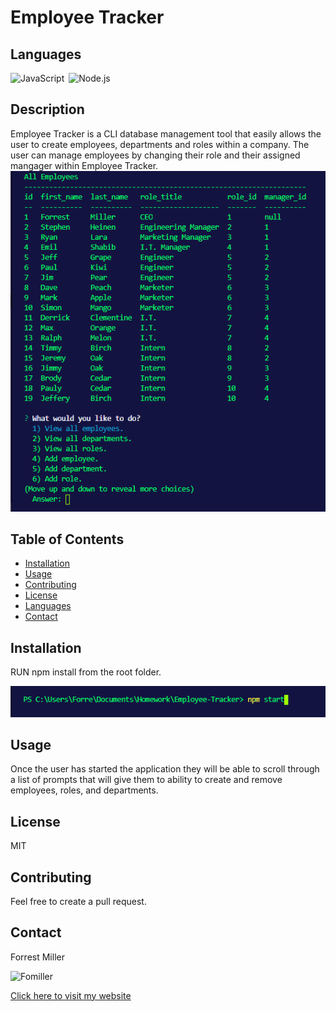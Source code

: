 
# Employee Tracker
 
## Languages
![JavaScript](https://img.shields.io/badge/language-JavaScript-orange)&ensp;![Node.js](https://img.shields.io/badge/language-Node.js-brightgreen)&ensp;
## Description
Employee Tracker is a CLI database management tool that easily allows the user to create employees, departments and roles within a company. The user can manage employees by changing their role and their assigned mangager within Employee Tracker.
![Employee Tracker](Assets/allEmployees.PNG)

## Table of Contents
* [Installation](#Installation)
* [Usage](#Usage)
* [Contributing](#Contributing)
* [License](#License)
* [Languages](#Languages)
* [Contact](#Contact)

## Installation
RUN npm install from the root folder.

![start script](Assets/npmStart.PNG)

## Usage
Once the user has started the application they will be able to scroll through a list of prompts that will give them to ability to create and remove employees, roles, and departments.

## License
MIT

## Contributing
Feel free to create a pull request.

## Contact
Forrest Miller

<img src="https://avatars1.githubusercontent.com/u/36345389?v=4" alt="Fomiller" width="150" height="150" />


[Click here to visit my website](http://www.forrestmillerdesign.com/)
